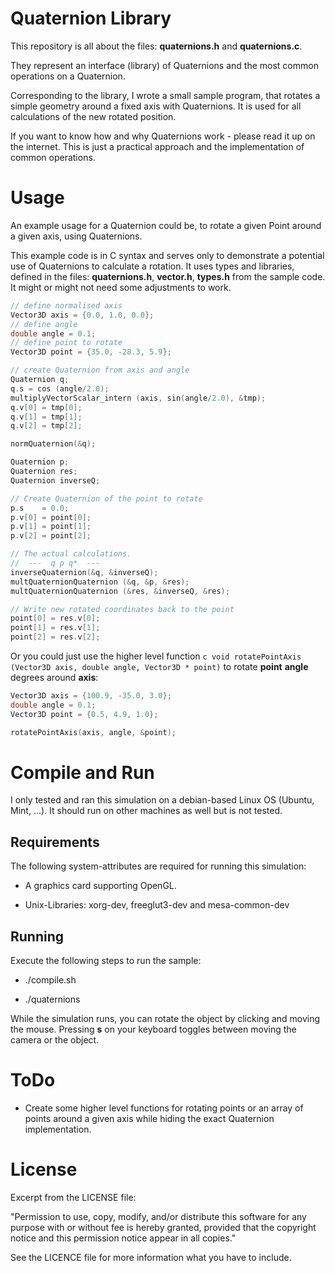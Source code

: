 # Quaternion Library

This repository is all about the files: **quaternions.h** and **quaternions.c**.

They represent an interface (library) of Quaternions and the most common operations on a Quaternion.

Corresponding to the library, I wrote a small sample program, that rotates a simple geometry around a fixed axis
with Quaternions. It is used for all calculations of the new rotated position.

If you want to know how and why Quaternions work - please read it up on the internet. This is just a practical approach
and the implementation of common operations.

# Usage

An example usage for a Quaternion could be, to rotate a given Point around a given axis, using Quaternions.

This example code is in C syntax and serves only to demonstrate a potential use of Quaternions to
calculate a rotation. It uses types and libraries, defined in the files: **quaternions.h**, **vector.h**, **types.h** from the sample code.
It might or might not need some adjustments to work.

```c
// define normalised axis
Vector3D axis = {0.0, 1.0, 0.0};
// define angle
double angle = 0.1;
// define point to rotate
Vector3D point = {35.0, -28.3, 5.9};

// create Quaternion from axis and angle
Quaternion q;
q.s = cos (angle/2.0);
multiplyVectorScalar_intern (axis, sin(angle/2.0), &tmp);
q.v[0] = tmp[0];
q.v[1] = tmp[1];
q.v[2] = tmp[2];

normQuaternion(&q);

Quaternion p;
Quaternion res;
Quaternion inverseQ;

// Create Quaternion of the point to rotate
p.s    = 0.0;
p.v[0] = point[0];
p.v[1] = point[1];
p.v[2] = point[2];

// The actual calculations.
//  ---  q p q*  ---
inverseQuaternion(&q, &inverseQ);
multQuaternionQuaternion (&q, &p, &res);
multQuaternionQuaternion (&res, &inverseQ, &res);

// Write new rotated coordinates back to the point
point[0] = res.v[0];
point[1] = res.v[1];
point[2] = res.v[2];
```

Or you could just use the higher level function ```c void rotatePointAxis (Vector3D axis, double angle, Vector3D * point)``` to
rotate **point** **angle** degrees around **axis**:

```c
Vector3D axis = {100.9, -35.0, 3.0};
double angle = 0.1;
Vector3D point = {0.5, 4.9, 1.0};

rotatePointAxis(axis, angle, &point);
```

# Compile and Run

I only tested and ran this simulation on a debian-based Linux OS (Ubuntu, Mint, ...). It should run on other machines as well but is not
tested.

## Requirements

The following system-attributes are required for running this simulation:

- A graphics card supporting OpenGL.

- Unix-Libraries: xorg-dev, freeglut3-dev and mesa-common-dev

## Running

Execute the following steps to run the sample:

- ./compile.sh

- ./quaternions


While the simulation runs, you can rotate the object by clicking and moving the mouse. Pressing **s** on your keyboard toggles
between moving the camera or the object.

# ToDo

- Create some higher level functions for rotating points or an array of points around a given axis while hiding the exact Quaternion implementation.

# License

Excerpt from the LICENSE file:

"Permission to use, copy, modify, and/or distribute this software for any
purpose with or without fee is hereby granted, provided that the
copyright notice and this permission notice appear in all copies."

See the LICENCE file for more information what you have to include.
